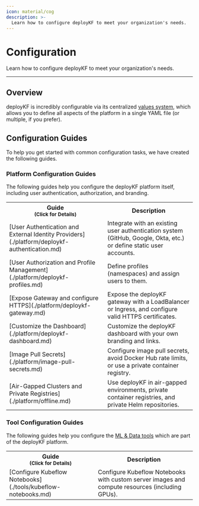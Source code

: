 ```yaml
---
icon: material/cog
description: >-
  Learn how to configure deployKF to meet your organization's needs.
---
```


# Configuration

Learn how to configure deployKF to meet your organization's needs.

---

## Overview

deployKF is incredibly configurable via its centralized [values system](./values.md), which allows you to define all aspects of the platform in a single YAML file (or multiple, if you prefer).

## Configuration Guides

To help you get started with common configuration tasks, we have created the following guides.

### __Platform Configuration Guides__

The following guides help you configure the deployKF platform itself, including user authentication, authorization, and branding.

<table markdown="span">
  <tr>
    <th>Guide<br><small>(Click for Details)</small></th>
    <th>Description</th>
  </tr>
  <tr markdown>
    <td markdown>[User Authentication and External Identity Providers](./platform/deploykf-authentication.md)</td>
    <td>Integrate with an existing user authentication system (GitHub, Google, Okta, etc.) or define static user accounts.</td>
  </tr>
  <tr markdown>
    <td markdown>[User Authorization and Profile Management](./platform/deploykf-profiles.md)</td>
    <td>Define profiles (namespaces) and assign users to them.</td>
  </tr>
  <tr markdown>
    <td markdown>[Expose Gateway and configure HTTPS](./platform/deploykf-gateway.md)</td>
    <td>Expose the deployKF gateway with a LoadBalancer or Ingress, and configure valid HTTPS certificates.</td>
  </tr>
  <tr markdown>
    <td markdown>[Customize the Dashboard](./platform/deploykf-dashboard.md)</td>
    <td>Customize the deployKF dashboard with your own branding and links.</td>
  </tr>
  <tr markdown>
    <td markdown>[Image Pull Secrets](./platform/image-pull-secrets.md)</td>
    <td>Configure image pull secrets, avoid Docker Hub rate limits, or use a private container registry.</td>
  </tr>
  <tr markdown>
    <td markdown>[Air-Gapped Clusters and Private Registries](./platform/offline.md)</td>
    <td>Use deployKF in air-gapped environments, private container registries, and private Helm repositories.</td>
  </tr>
</table>

### __Tool Configuration Guides__

The following guides help you configure the [ML & Data tools](../reference/tools.md#tool-index) which are part of the deployKF platform.

<table markdown="span">
  <tr>
    <th>Guide<br><small>(Click for Details)</small></th>
    <th>Description</th>
  </tr>
  <tr markdown>
    <td markdown>[Configure Kubeflow Notebooks](./tools/kubeflow-notebooks.md)</td>
    <td>Configure Kubeflow Notebooks with custom server images and compute resources (including GPUs).</td>
  </tr>
</table>
